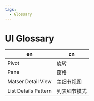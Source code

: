 ```yaml
---
tags:
  - Glossary
---
```


# UI Glossary

| en                   | cn           |
| -------------------- | ------------ |
| Pivot                | 旋转         |
| Pane                 | 窗格         |
| Matser Detail View   | 主细节视图   |
| List Details Pattern | 列表细节模式 |
